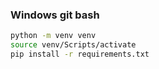 ### Windows git bash
```bash
python -m venv venv
source venv/Scripts/activate
pip install -r requirements.txt
```